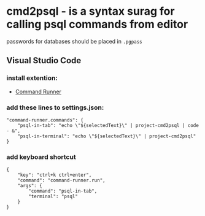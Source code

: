 # cmd2psql - is a syntax surag for calling psql commands from editor

passwords for databases should be placed in `.pgpass`

## Visual Studio Code 

### install extention:
- [Command Runner](https://marketplace.visualstudio.com/items?itemName=edonet.vscode-command-runner)

### add these lines to settings.json:

```
"command-runner.commands": {
    "psql-in-tab": "echo \"${selectedText}\" | project-cmd2psql | code - &",
    "psql-in-terminal": "echo \"${selectedText}\" | project-cmd2psql"
}
```

### add keyboard shortcut
```
{
    "key": "ctrl+k ctrl+enter",
    "command": "command-runner.run",
    "args": {
        "command": "psql-in-tab",
        "terminal": "psql"
    }
}
```

